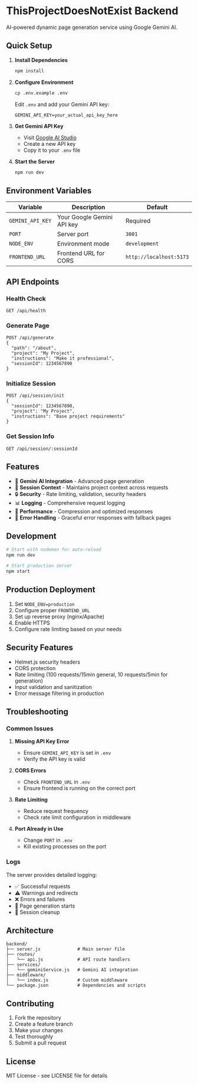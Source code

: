 # ThisProjectDoesNotExist Backend

AI-powered dynamic page generation service using Google Gemini AI.

## Quick Setup

1. **Install Dependencies**
   ```bash
   npm install
   ```

2. **Configure Environment**
   ```bash
   cp .env.example .env
   ```
   
   Edit `.env` and add your Gemini API key:
   ```
   GEMINI_API_KEY=your_actual_api_key_here
   ```

3. **Get Gemini API Key**
   - Visit [Google AI Studio](https://makersuite.google.com/app/apikey)
   - Create a new API key
   - Copy it to your `.env` file

4. **Start the Server**
   ```bash
   npm run dev
   ```

## Environment Variables

| Variable | Description | Default |
|----------|-------------|---------|
| `GEMINI_API_KEY` | Your Google Gemini API key | Required |
| `PORT` | Server port | `3001` |
| `NODE_ENV` | Environment mode | `development` |
| `FRONTEND_URL` | Frontend URL for CORS | `http://localhost:5173` |

## API Endpoints

### Health Check
```
GET /api/health
```

### Generate Page
```
POST /api/generate
{
  "path": "/about",
  "project": "My Project",
  "instructions": "Make it professional",
  "sessionId": 1234567890
}
```

### Initialize Session
```
POST /api/session/init
{
  "sessionId": 1234567890,
  "project": "My Project", 
  "instructions": "Base project requirements"
}
```

### Get Session Info
```
GET /api/session/:sessionId
```

## Features

- 🤖 **Gemini AI Integration** - Advanced page generation
- 🧠 **Session Context** - Maintains project context across requests
- 🔒 **Security** - Rate limiting, validation, security headers
- 📊 **Logging** - Comprehensive request logging
- 🚀 **Performance** - Compression and optimized responses
- 🔄 **Error Handling** - Graceful error responses with fallback pages

## Development

```bash
# Start with nodemon for auto-reload
npm run dev

# Start production server
npm start
```

## Production Deployment

1. Set `NODE_ENV=production`
2. Configure proper `FRONTEND_URL`
3. Set up reverse proxy (nginx/Apache)
4. Enable HTTPS
5. Configure rate limiting based on your needs

## Security Features

- Helmet.js security headers
- CORS protection
- Rate limiting (100 requests/15min general, 10 requests/5min for generation)
- Input validation and sanitization
- Error message filtering in production

## Troubleshooting

### Common Issues

1. **Missing API Key Error**
   - Ensure `GEMINI_API_KEY` is set in `.env`
   - Verify the API key is valid

2. **CORS Errors**
   - Check `FRONTEND_URL` in `.env`
   - Ensure frontend is running on the correct port

3. **Rate Limiting**
   - Reduce request frequency
   - Check rate limit configuration in middleware

4. **Port Already in Use**
   - Change `PORT` in `.env`
   - Kill existing processes on the port

### Logs

The server provides detailed logging:
- ✅ Successful requests
- ⚠️ Warnings and redirects  
- ❌ Errors and failures
- 🚀 Page generation starts
- 🧹 Session cleanup

## Architecture

```
backend/
├── server.js              # Main server file
├── routes/
│   └── api.js             # API route handlers
├── services/
│   └── geminiService.js   # Gemini AI integration
├── middleware/
│   └── index.js           # Custom middleware
└── package.json           # Dependencies and scripts
```

## Contributing

1. Fork the repository
2. Create a feature branch
3. Make your changes
4. Test thoroughly
5. Submit a pull request

## License

MIT License - see LICENSE file for details
